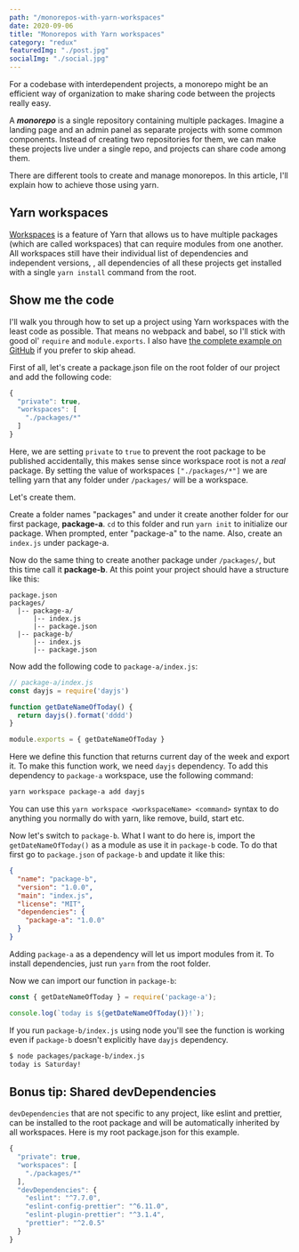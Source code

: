 ```yaml
---
path: "/monorepos-with-yarn-workspaces"
date: 2020-09-06
title: "Monorepos with Yarn workspaces"
category: "redux"
featuredImg: "./post.jpg"
socialImg: "./social.jpg"
---
```


For a codebase with interdependent projects, a monorepo might be an efficient way of organization to make sharing code between the projects really easy.

A ***monorepo*** is a single repository containing multiple packages. Imagine a landing page and an admin panel as separate projects with some common components. Instead of creating two repositories for them, we can make these projects live under a single repo, and projects can share code among them.

There are different tools to create and manage monorepos. In this article, I'll explain how to achieve those using yarn.

## Yarn workspaces  

[Workspaces](https://classic.yarnpkg.com/en/docs/workspaces/) is a feature of Yarn that allows us to have multiple packages (which are called workspaces) that can require modules from one another. All workspaces still have their individual list of dependencies and independent versions, , all dependencies of all these projects get installed with a single `yarn install` command from the root. 

## Show me the code  

I'll walk you through how to set up a project using Yarn workspaces with the least code as possible. That means no webpack and babel, so I'll stick with good ol' `require` and `module.exports`. I also have [the complete example on GitHub](https://github.com/wunnle/yarn-workspaces-example) if you prefer to skip ahead.

First of all, let's create a package.json file on the root folder of our project and add the following code:

```js
{
  "private": true,
  "workspaces": [
    "./packages/*"
  ]
}
```
  
Here, we are setting `private` to `true` to prevent the root package to be published accidentally, this makes sense since workspace root is not a *real* package. By setting the value of workspaces `["./packages/*"]` we are telling yarn that any folder under `/packages/` will be a workspace.   

Let's create them.

Create a folder names "packages" and under it create another folder for our first package, **package-a**. `cd` to this folder and run `yarn init` to initialize our package. When prompted, enter "package-a" to the name. Also, create an `index.js` under package-a.

Now do the same thing to create another package under `/packages/`, but this time call it **package-b**. At this point your project should have a structure like this:

```
package.json    
packages/
  |-- package-a/  
      |-- index.js  
      |-- package.json  
  |-- package-b/  
      |-- index.js  
      |-- package.json  
```

Now add the following code to `package-a/index.js`:

```js
// package-a/index.js
const dayjs = require('dayjs')

function getDateNameOfToday() {
  return dayjs().format('dddd')
}

module.exports = { getDateNameOfToday }
```

Here we define this function that returns current day of the week and export it. To make this function work, we need `dayjs` dependency. To add this dependency to `package-a` workspace, use the following command:

```bash
yarn workspace package-a add dayjs
```

You can use this `yarn workspace <workspaceName> <command>` syntax to do anything you normally do with yarn, like remove, build, start etc.

Now let's switch to `package-b`. What I want to do here is, import the `getDateNameOfToday()` as a module as use it in `package-b` code. To do that first go to `package.json` of `package-b` and update it like this:

```json
{
  "name": "package-b",
  "version": "1.0.0",
  "main": "index.js",
  "license": "MIT",
  "dependencies": {
    "package-a": "1.0.0"
  }
}
```

Adding `package-a` as a dependency will let us import modules from it. To install dependencies, just run `yarn` from the root folder. 

Now we can import our function in `package-b`:

```js
const { getDateNameOfToday } = require('package-a');

console.log(`today is ${getDateNameOfToday()}!`);
```

If you run `package-b/index.js` using node you'll see the function is working even if `package-b` doesn't explicitly have `dayjs` dependency.

```bash
$ node packages/package-b/index.js
today is Saturday!
```



## Bonus tip: Shared devDependencies

`devDependencies` that are not specific to any project, like eslint and prettier, can be installed to the root package and will be automatically inherited by all workspaces. Here is my root package.json for this example.

```js
{
  "private": true,
  "workspaces": [
    "./packages/*"
  ],
  "devDependencies": {
    "eslint": "^7.7.0",
    "eslint-config-prettier": "^6.11.0",
    "eslint-plugin-prettier": "^3.1.4",
    "prettier": "^2.0.5"
  }
}
```

